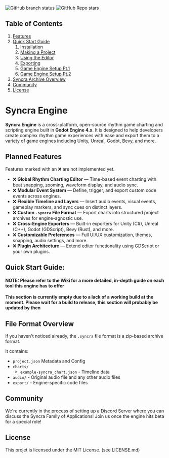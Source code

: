 ![GitHub branch status](https://img.shields.io/github/checks-status/WinterBlox/syncra-engine/main)
![GitHub Repo stars](https://img.shields.io/github/stars/WinterBlox/syncra-engine)


## Table of Contents
1. [Features](#features)
2. [Quick Start Guide](#quick-start-guide)
    1. [Installation](#1-installation)
    2. [Making a Project](#2-making-a-project)
    3. [Using the Editor](#3-using-the-editor)
    4. [Exporting](#4-exporting-your-syncra-project)
    5. [Game Engine Setup Pt.1](#5-importing-into-your-game-engine)
    6. [Game Engine Setup Pt.2](#6-setting-up-in-engine)
3. [Syncra Archive Overview](#file-format-overview)
4. [Community](#community)
5. [License](#license)

# Syncra Engine

**Syncra Engine** is a cross-platform, open-source rhythm game charting and scripting engine built in **Godot Engine 4.x**. It is designed to help developers create complex rhythm game experiences with ease and export them to a variety of game engines including Unity, Unreal, Godot, Bevy, and more.

## Planned Features
Features marked with an :x: are not implemented yet.

- :x: **Global Rhythm Charting Editor** — Time-based event charting with beat snapping, zooming, waveform display, and audio sync.
- :x: **Modular Event System** — Define, trigger, and export custom code events across engines.
- :x: **Flexible Timeline and Layers** — Insert audio events, visual events, gameplay markers, and sync cues on distinct layers.
- :x: **Custom `.syncra` File Format** — Export charts into structured project archives for engine-agnostic use.
- :x: **Cross-Engine Exporters** — Built-in exporters for Unity (C#), Unreal (C++), Godot (GDScript), Bevy (Rust), and more.
- :x: **Customizable Preferences** — Full UI/UX customization, themes, snapping, audio settings, and more.
- :x: **Plugin Architecture** — Extend editor functionality using GDScript or your own plugins.

## Quick Start Guide:
#### NOTE: Please refer to the Wiki for a more detailed, in-depth guide on each tool this engine has to offer

**This section is currently empty due to a lack of a working build at the moment. Please wait for a build to release, this section will probably be updated by then**

## File Format Overview

If you haven't noticed already, the `.syncra` file format is a zip-based archive format.

It contains:
- `project.json` Metadata and Config
- `charts/`
    - `example-syncra_chart.json` - Timeline data
- `audio/` - Original audio file and any other audio files
- `export/` - Engine-specific code files

## Community

We're currently in the process of setting up a Discord Server where you can discuss the Syncra Family of Applications!
Join us once the engine hits beta for a special role!

## License

This projet is licensed under the MIT License. (see LICENSE.md)
